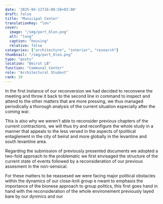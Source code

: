 ```yaml
---
date: '2025-04-11T16:08:58+03:00'
draft: false
title: 'Municipal Center'
translationKey: "lon"
cover:
  image: "/img/port_blon.png"
  alt: "long"
  caption: "housing"
  relative: false 
categories: ["architecture", "interior", "research"]
thumbnail: "/img/port_blon.png"
type: "posts"
location: "Beirut LB"
function: "Communal Center"
role: "Architectural Student"
rank: 10
---
```


In the first instance of our reconversion we had decided to reconvene the meeting and throw it back to the second line in command to inspect and attend to the other matters that are more pressing, we thus managed periodically a thorough analysis of the current situation especially after the coming war.

This is also why we weren't able to reconsider previous chapters of the current contractions, we will thus try and reconfigure the whole study in a manner that appeals to the less versed in the aspects of tpolitical entaglement in the city of beirut and more globally in the levantine and south levantine area.

Regarding the submission of previously presented documents we adopted a two-fold approach to the problematic we first envisaged the structure of the current state of events followed by a reconsideration of our previous assesment in the non-sensical.

For these matters to be reassesed we were facing major political obstacles within the dynamics of our close-knit group e nwant to emphasis the importance of the bionese approach to group politics, this first goes hand in hand with the reconsideration of the whole environement previously layed bare by our dynmics and our
